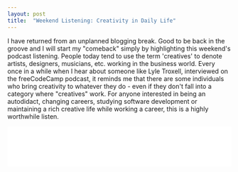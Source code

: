 ```yaml
---
layout: post
title:  "Weekend Listening: Creativity in Daily Life"
---
```


I have returned from an unplanned blogging break. Good to be back in the groove and I will start my "comeback" simply by highlighting this weekend's podcast listening. People today tend to use the term 'creatives' to denote artists, designers, musicians, etc. working in the business world. Every once in a while when I hear about someone like Lyle Troxell, interviewed on the freeCodeCamp podcast, it reminds me that there are some individuals who bring creativity to whatever they do - even if they don't fall into a category where "creatives" work. For anyone interested in being an autodidact, changing careers, studying software development or maintaining a rich creative life while working a career, this is a highly worthwhile listen.



<iframe style="border: none" src="//html5-player.libsyn.com/embed/episode/id/7111859/height/90/theme/custom/autoplay/no/autonext/no/thumbnail/yes/preload/no/no_addthis/no/direction/forward/render-playlist/no/custom-color/000000/" height="90" width="100%" scrolling="no"  allowfullscreen webkitallowfullscreen mozallowfullscreen oallowfullscreen msallowfullscreen></iframe>
